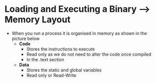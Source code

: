 
# Loading and Executing a Binary --> Memory Layout

- When you run a process it is organised in memory as shown in the picture below 
	- **Code**
		- Stores the instructions to execute
		- Read only as we do not need to alter the code once compiled 
		- In the .text section
	- **Data**
		- Stores the static and global variables
		- Read only or Read-Write